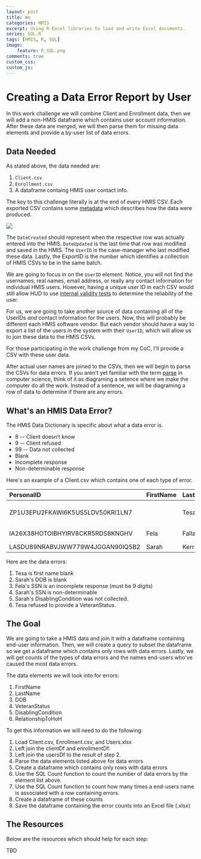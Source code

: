```yaml
---
layout: post
title: Wo
categories: HMIS
excerpt: Using R Excel libraries to load and write Excel documents.
series: SQL-R
tags: [HMIS, R, SQL]
image: 
    feature: R_SQL.png
comments: true
custom_css:
custom_js: 
---
```

# Creating a Data Error Report by User
In this work challenge we will combine  Client and Enrollment data, then we will add a non-HMIS dataframe which contains user account information.  After these data are merged, we will then parse them for missing data elements and provide a by-user list of data errors.

## Data Needed
As stated above, the data needed are:

1. `Client.csv`
2. `Enrollment.csv`
3. A dataframe containg HMIS user contact info.

The key to this challenge literally is at the end of every HMIS CSV.  Each exported CSV contains some [metadata](https://en.wikipedia.org/wiki/Metadata) which describes how the data were produced.

![](https://ladvien.com/images/csv-meta-data.png)

The `DateCreated` should represent when the respective row was actually entered into the HMIS.  `DateUpdated` is the last time that row was modified and saved in the HMIS.  The `UserID` is the case-manager who last modified these data.  Lastly, the ExportID is the number which identifies a collection of HMIS CSVs to be in the same batch.

We are going to focus in on the `UserID` element.  Notice, you will not find the usernames, real names, email address, or really any contact information for individual HMIS users.  However, having a unique user ID in each CSV would still allow HUD to use [internal validity tests](https://en.wikipedia.org/wiki/Internal_validity) to determine the reliability of the user.

For us, we are going to take another source of data containing all of the UserIDs _and_ contact information for the users.  Now, this will probably be different each HMIS software vendor.  But each vendor should have a way to export a list of the users in the system with their `UserID`, which will allow us to join these data to the HMIS CSVs.

For those participating in the work challenge from my CoC, I'll provide a CSV with these user data.

After actual user names are joined to the CSVs, then we will begin to parse the CSVs for data errors.  If you aren't yet familiar with the term [parse](https://en.wikipedia.org/wiki/Parsing) in computer science, think of it as diagraming a setence where we make the computer do all the work.  Instead of a sentence, we will be diagraming a row of data to determine if there are any errors.

## What's an HMIS Data Error?
The HMIS Data Dictionary is specific about what a data error is.

* 8 -- Client doesn’t know
* 9 -- Client refused
* 99 -- Data not collected 
* Blank
* Incomplete response
* Non-determinable response

Here's an example of a Client.csv which contains one of each type of error.

|PersonalID                       |FirstName |LastName |DOB        |SSN         |DisablingCondition |VeteranStatus |
|:--------------------------------|:---------|:--------|:----------|:-----------|:------------------|:-------------|
|ZP1U3EPU2FKAWI6K5US5LDV50KRI1LN7 |          |Tesa     |2010-01-01 |123-45-6789 |1                  |8             |
|IA26X38HOTOIBHYIRV8CKR5RDS8KNGHV |Fela      |Falla    |1999-1-1   |4321        |1                  |1             |
|LASDU89NRABVJWW779W4JGGAN90IQ5B2 |Sarah     |Kerrigan |           |Blahblah    |99                 |0             |

Here are the data errors:

1. Tesa is first name blank
2. Sarah's DOB is blank
3. Fela's SSN is an incomplete response (must be 9 digits)
4. Sarah's SSN is non-determinable
5. Sarah's DisablingCondition was not collected.
6. Tesa refused to provide a VeteranStatus.


## The Goal
We are going to take a HMIS data and join it with a dataframe containing end-user information.  Then, we will create a query to subset the dataframe so we get a dataframe which contains _only_ rows with data errors.  Lastly, we will get counts of the types of data errors and the names end-users who've caused the most data errors.

The data elements we will look into for errors:

1. FirstName
2. LastName
3. DOB
4. VeteranStatus
5. DisablingCondition
6. RelationshipToHoH

To get this information we will need to do the following:

1. Load Client.csv, Enrollment.csv, and Users.xlsx
2. Left join the clientDf and enrollmentDf.
3. Left join the usersDf to the result of step 2.
4. Parse the data elements listed above for data errors
5. Create a dataframe which contains only rows with data errors
6. Use the SQL Count function to count the number of data errors by the element list above.
7. Use the SQL Count function to count how many times a end-users name is associated with a row containing errors.
8. Create a dataframe of these counts
9. Save the dataframe containing the error counts into an Excel file (.xlsx)

## The Resources
Below are the resources which should help for each step:

TBD